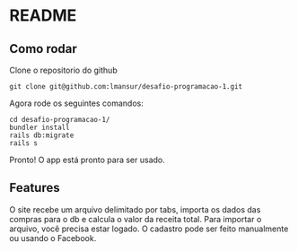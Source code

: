 # README

## Como rodar

Clone o repositorio do github

```
git clone git@github.com:lmansur/desafio-programacao-1.git
```

Agora rode os seguintes comandos:

```
cd desafio-programacao-1/
bundler install
rails db:migrate
rails s
```

Pronto! O app está pronto para ser usado.

## Features

O site recebe um arquivo delimitado por tabs, importa os dados das compras para o db e calcula o valor da receita total.
Para importar o arquivo, você precisa estar logado. O cadastro pode ser feito manualmente ou usando o Facebook.
